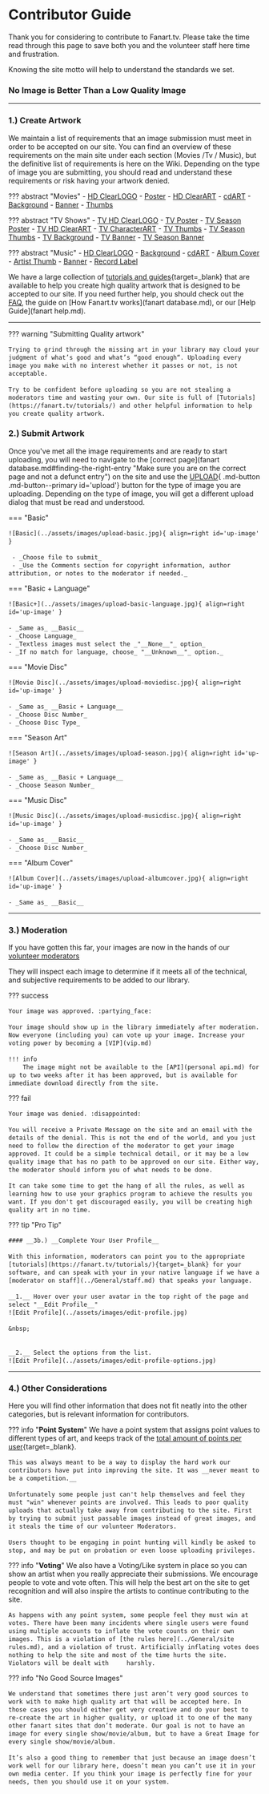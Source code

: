 # __Contributor Guide__

Thank you for considering to contribute to Fanart.tv. Please take the time read through this page to save both you and the volunteer staff here time and frustration. 

Knowing the site motto will help to understand the standards we set.

### **No Image is Better Than a Low Quality Image**

---

### __1.) Create Artwork__

We maintain a list of requirements that an image submission must meet in order to be accepted on our site. You can find an overview of these requirements on the main site under each section (Movies /Tv / Music), but the definitive list of requirements is here on the Wiki. Depending on the type of image you are submitting, you should read and understand these requirements or risk having your artwork denied.


??? abstract "Movies"
    - [HD ClearLOGO](../ImageTypes/Movies/hdmovielogo.md)
    - [Poster](../ImageTypes/Movies/movieposter.md)
    - [HD ClearART](../ImageTypes/Movies/hdmovieclearart.md)
    - [cdART](../ImageTypes/Movies/moviedisc.md)
    - [Background](../ImageTypes/Movies/moviebackground.md)
    - [Banner](../ImageTypes/Movies/moviebanner.md)
    - [Thumbs](../ImageTypes/Movies/moviethumb.md)


??? abstract "TV Shows"
    - [TV HD ClearLOGO](../ImageTypes/TV/hdtvlogo.md)
    - [TV Poster](../ImageTypes/TV/tvposter.md)
    - [TV Season Poster](../ImageTypes/TV/seasonposter.md)
    - [TV HD ClearART](../ImageTypes/TV/hdclearart.md)
    - [TV CharacterART](../ImageTypes/TV/characterart.md)
    - [TV Thumbs](../ImageTypes/TV/tvthumb.md)
    - [TV Season Thumbs](../ImageTypes/TV/seasonthumb.md)
    - [TV Background](../ImageTypes/TV/showbackground.md)
    - [TV Banner](../ImageTypes/TV/tvbanner.md)
    - [TV Season Banner](../ImageTypes/TV/seasonbanner.md)
 

??? abstract "Music"
    - [HD ClearLOGO](../ImageTypes/Music/hdmusiclogo.md)
    - [Background](../ImageTypes/Music/artistbackground.md)
    - [cdART](../ImageTypes/Music/cdart.md)
    - [Album Cover](../ImageTypes/Music/albumcover.md)
    - [Artist Thumb](../ImageTypes/Music/artistthumb.md)
    - [Banner](../ImageTypes/Music/musicbanner.md)
    - [Record Label](../ImageTypes/Music/musiclabel.md)


We have a large collection of [tutorials and guides](https://fanart.tv/tutorials/){target=_blank} that are available to help you create high quality artwork that is designed to be accepted to our site. If you need further help, you should check out the [FAQ](faq.md), the guide on [How Fanart.tv works](fanart database.md), or our [Help Guide](fanart help.md).



---

??? warning "Submitting Quality artwork"

    Trying to grind through the missing art in your library may cloud your judgment of what’s good and what’s “good enough“. Uploading every image you make with no interest whether it passes or not, is not acceptable.  

    Try to be confident before uploading so you are not stealing a moderators time and wasting your own. Our site is full of [Tutorials](https://fanart.tv/tutorials/) and other helpful information to help you create quality artwork. 


### __2.) Submit Artwork__

Once you've met all the image requirements and are ready to start uploading, you will need to navigate to the [correct page](fanart database.md#finding-the-right-entry "Make sure you are on the correct page and not a defunct entry") on the site and use the [UPLOAD](#submit-artwork){ .md-button .md-button--primary id='upload'} button for the type of image you are uploading. Depending on the type of image, you will get a different upload dialog that must be read and understood. 


=== "Basic"

    ![Basic](../assets/images/upload-basic.jpg){ align=right id='up-image' }

     - _Choose file to submit_
     - _Use the Comments section for copyright information, author attribution, or notes to the moderator if needed._

=== "Basic + Language"

    ![Basic+](../assets/images/upload-basic-language.jpg){ align=right id='up-image' }

    - _Same as_ __Basic__
    - _Choose Language_
    - _Textless images must select the _"__None__"_ option_
    - _If no match for language, choose_ "__Unknown__"_ option._

=== "Movie Disc"

    ![Movie Disc](../assets/images/upload-moviedisc.jpg){ align=right id='up-image' }

    - _Same as_ __Basic + Language__
    - _Choose Disc Number_
    - _Choose Disc Type_

=== "Season Art"

    ![Season Art](../assets/images/upload-season.jpg){ align=right id='up-image' }

    - _Same as_ __Basic + Language__
    - _Choose Season Number_

=== "Music Disc"

    ![Music Disc](../assets/images/upload-musicdisc.jpg){ align=right id='up-image' }

    - _Same as_ __Basic__
    - _Choose Disc Number_

=== "Album Cover"

    ![Album Cover](../assets/images/upload-albumcover.jpg){ align=right id='up-image' }

    - _Same as_ __Basic__


---

### __3.) Moderation__

If you have gotten this far, your images are now in the hands of our [volunteer moderators](../General/staff.md)

They will inspect each image to determine if it meets all of the technical, and subjective requirements to be added to our library.

??? success

    Your image was approved. :partying_face:

    Your image should show up in the library immediately after moderation. Now everyone (including you) can vote up your image. Increase your voting power by becoming a [VIP](vip.md)

    !!! info
        The image might not be available to the [API](personal api.md) for up to two weeks after it has been approved, but is available for immediate download directly from the site.


??? fail

    Your image was denied. :disappointed:

    You will receive a Private Message on the site and an email with the details of the denial. This is not the end of the world, and you just need to follow the direction of the moderator to get your image approved. It could be a simple technical detail, or it may be a low quality image that has no path to be approved on our site. Either way, the moderator should inform you of what needs to be done.

    It can take some time to get the hang of all the rules, as well as learning how to use your graphics program to achieve the results you want. If you don't get discouraged easily, you will be creating high quality art in no time.



??? tip "Pro Tip"

    #### __3b.) __Complete Your User Profile__
 
    With this information, moderators can point you to the appropriate [tutorials](https://fanart.tv/tutorials/){target=_blank} for your software, and can speak with your in your native language if we have a [moderator on staff](../General/staff.md) that speaks your language.

    __1.__ Hover over your user avatar in the top right of the page and select "__Edit Profile__"
    ![Edit Profile](../assets/images/edit-profile.jpg)
    
    &nbsp;  
    

    __2.__ Select the options from the list.
    ![Edit Profile](../assets/images/edit-profile-options.jpg)

---

### __4.) Other Considerations__

Here you will find other information that does not fit neatly into the other categories, but is relevant information for contributors.


??? info "__Point System__"
    We have a point system that assigns point values to different types of art, and keeps track of the [total amount of points per user](https://fanart.tv/contributors/){target=_blank}.

    This was always meant to be a way to display the hard work our contributors have put into improving the site. It was __never meant to be a competition.__
    
    Unfortunately some people just can't help themselves and feel they must "win" whenever points are involved. This leads to poor quality uploads that actually take away from contributing to the site. First by trying to submit just passable images instead of great images, and it steals the time of our volunteer Moderators. 
    
    Users thought to be engaging in point hunting will kindly be asked to stop, and may be put on probation or even loose uploading privileges. 


??? info "__Voting__"
    We also have a Voting/Like system in place so you can show an artist when you really appreciate their submissions. We encourage people to vote and vote often. This will help the best art on the site     to get recognition and will also inspire the artists to continue contributing to the site.
    
    As happens with any point system, some people feel they must win at votes. There have been many incidents where single users were found using multiple accounts to inflate the vote counts on their own images. This is a violation of [the rules here](../General/site rules.md), and a violation of trust. Artificially inflating votes does nothing to help the site and most of the time hurts the site. Violators will be dealt with     harshly.


??? info "No Good Source Images"

    We understand that sometimes there just aren’t very good sources to work with to make high quality art that will be accepted here. In those cases you should either get very creative and do your best to re-create the art in higher quality, or upload it to one of the many other fanart sites that don’t moderate. Our goal is not to have an image for every single show/movie/album, but to have a Great Image for every single show/movie/album. 
    
    It’s also a good thing to remember that just because an image doesn’t work well for our library here, doesn’t mean you can’t use it in your own media center. If you think your image is perfectly fine for your needs, then you should use it on your system.

